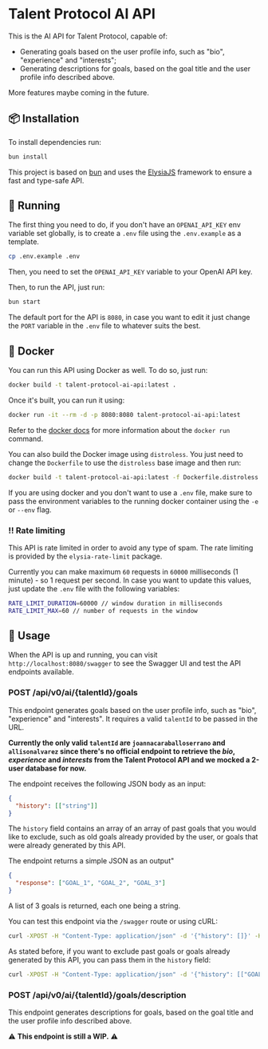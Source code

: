 # Talent Protocol AI API

This is the AI API for Talent Protocol, capable of:

- Generating goals based on the user profile info, such as "bio", "experience" and "interests";
- Generating descriptions for goals, based on the goal title and the user profile info described above.

More features maybe coming in the future.

## 📦 Installation

To install dependencies run:

```bash
bun install
```

This project is based on [bun](https://bun.sh) and uses the [ElysiaJS](https://elysiajs.com/) framework to ensure a fast and type-safe API.

## 🚀 Running

The first thing you need to do, if you don't have an `OPENAI_API_KEY` env variable set globally, is to create a `.env` file using the `.env.example` as a template.

```bash
cp .env.example .env
```

Then, you need to set the `OPENAI_API_KEY` variable to your OpenAI API key.

Then, to run the API, just run:

```bash
bun start
```

The default port for the API is `8080`, in case you want to edit it just change the `PORT` variable in the `.env` file to whatever suits the best.

## 🐳 Docker

You can run this API using Docker as well. To do so, just run:

```bash
docker build -t talent-protocol-ai-api:latest .
```

Once it's built, you can run it using:

```bash
docker run -it --rm -d -p 8080:8080 talent-protocol-ai-api:latest
```

Refer to the [docker docs](https://docs.docker.com/engine/reference/commandline/run/) for more information about the `docker run` command.

You can also build the Docker image using `distroless`. You just need to change the `Dockerfile` to use the `distroless` base image and then run:

```bash
docker build -t talent-protocol-ai-api:latest -f Dockerfile.distroless .
```

If you are using docker and you don't want to use a `.env` file, make sure to pass the environment variables to the running docker container using the `-e` or `--env` flag.

### ‼️ Rate limiting

This API is rate limited in order to avoid any type of spam. The rate limiting is provided by the `elysia-rate-limit` package.

Currently you can make maximum `60` requests in `60000` milliseconds (1 minute) - so 1 request per second. In case you want to update this values, just update the `.env` file with the following variables:

```bash
RATE_LIMIT_DURATION=60000 // window duration in milliseconds
RATE_LIMIT_MAX=60 // number of requests in the window
```

## 📝 Usage

When the API is up and running, you can visit `http://localhost:8080/swagger` to see the Swagger UI and test the API endpoints available.

### POST /api/v0/ai/{talentId}/goals

This endpoint generates goals based on the user profile info, such as "bio", "experience" and "interests".
It requires a valid `talentId` to be passed in the URL.

**Currently the only valid `talentId` are `joannacaraballoserrano` and `allisonalvarez` since there's no official endpoint to retrieve the _bio_, _experience_ and _interests_ from the Talent Protocol API and we mocked a 2-user database for now.**

The endpoint receives the following JSON body as an input:

```json
{
  "history": [["string"]]
}
```

The `history` field contains an array of an array of past goals that you would like to exclude, such as old goals already provided by the user, or goals that were already generated by this API.

The endpoint returns a simple JSON as an output"

```json
{
  "response": ["GOAL_1", "GOAL_2", "GOAL_3"]
}
```

A list of 3 goals is returned, each one being a string.

You can test this endpoint via the `/swagger` route or using cURL:

```bash
curl -XPOST -H "Content-Type: application/json" -d '{"history": []}' -H "Content-Type: application/json" http://localhost:8080/api/v0/ai/{talentId}/goals
```

As stated before, if you want to exclude past goals or goals already generated by this API, you can pass them in the `history` field:

```bash
curl -XPOST -H "Content-Type: application/json" -d '{"history": [["GOAL_1", "GOAL_2", "GOAL_3"], ["GOAL_4", "GOAL_5", "GOAL_6"]]}' -H "Content-Type: application/json" http://localhost:8080/api/v0/ai/{talentId}/goals
```

### POST /api/v0/ai/{talentId}/goals/description

This endpoint generates descriptions for goals, based on the goal title and the user profile info described above.

⚠️ **This endpoint is still a WIP.** ⚠️
